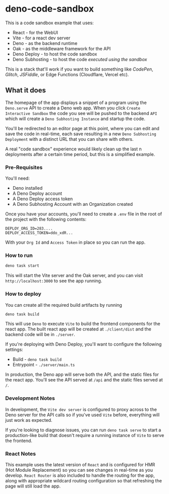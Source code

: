 # deno-code-sandbox

This is a code sandbox example that uses:

* React - for the WebUI
* Vite - for a react dev server
* Deno - as the backend runtime
* Oak - as the middleware framework for the API
* Deno Deploy - to host the code sandbox
* Deno Subhosting - to host the code *executed using the sandbox*

This is a stack that'll work if you want to build something like *CodePen*, *Glitch*, *JSFiddle*, or Edge Functions (Cloudflare, Vercel etc).

## What it does

The homepage of the app displays a snippet of a program using the `Deno.serve` API to create a Deno web app. When you click `Create Interactive Sandbox` the code you see will be pushed to the backend `API` which will create a `Deno Subhosting Instance` and startup the code.

You'll be redirected to an editor page at this point, where you can edit and save the code in real-time, each save resulting in a new `Deno Subhosting Deployment` with a distinct URL that you can share with others.

A real "code sandbox" experience would likely clean up the last n deployments after a certain time period, but this is a simplified example.

### Pre-Requisites

You'll need:

* Deno installed
* A Deno Deploy account
* A Deno Deploy access token
* A Deno Subhosting Account with an Organization created

Once you have your accounts, you'll need to create a `.env` file in the root of the project with the following contents:

```text
DEPLOY_ORG_ID=283....
DEPLOY_ACCESS_TOKEN=ddo_xdR...
```

With your `Org Id` and `Access Token` in place so you can run the app.

### How to run

```bash
deno task start
```

This will start the Vite server and the Oak server, and you can visit `http://localhost:3000` to see the app running.

### How to deploy

You can create all the required build artifacts by running

```bash
deno task build
```

This will use `Deno` to execute `Vite` to build the frontend components for the react app. The built react app will be created at `./client/dist` and the backend code will be in `./server`.

If you're deploying with Deno Deploy, you'll want to configure the following settings:

* Build - `deno task build`
* Entrypoint - `./server/main.ts`

In production, the Deno app will serve both the API, and the static files for the react app.
You'll see the API served at `/api` and the static files served at `/`.

### Development Notes

In development, the `Vite dev server` is configured to proxy across to the Deno server for the API calls so if you've used `Vite` before, everything will just work as expected.

If you're looking to diagnose issues, you can run `deno task serve` to start a production-like build that doesn't require a running instance of `Vite` to serve the frontend.

### React Notes

This example uses the latest version of `React` and is configured for HMR (Hot Module Replacement) so you can see changes in real-time as you develop. `React Router` is also included to handle the routing for the app, along with appropriate wildcard routing configuration so that refreshing the page will still load the app.
